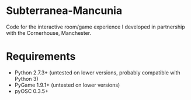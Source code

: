 Subterranea-Mancunia
====================

Code for the interactive room/game experience I developed in partnership with the Cornerhouse, Manchester.

# Requirements
+ Python 2.7.3+ (untested on lower versions, probably compatible with Python 3)
+ PyGame 1.9.1+ (untested on lower versions)
+ pyOSC 0.3.5+